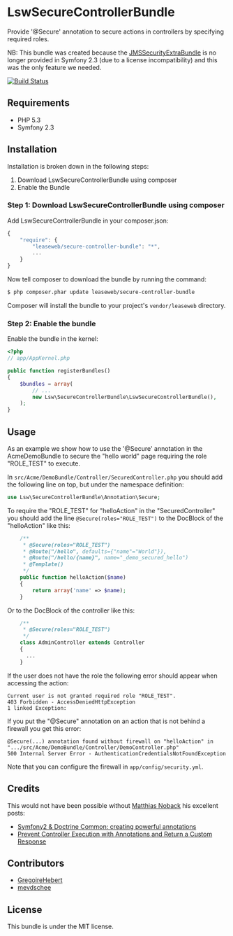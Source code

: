 LswSecureControllerBundle
==================

Provide '@Secure' annotation to secure actions in controllers by specifying required roles. 

NB: This bundle was created because the [JMSSecurityExtraBundle](https://github.com/schmittjoh/JMSSecurityExtraBundle) is no 
longer provided in Symfony 2.3 (due to a license incompatibility) and this was the only feature we needed.

[![Build Status](https://travis-ci.org/LeaseWeb/LswSecureControllerBundle.png?branch=master)](https://travis-ci.org/GregoireHebert/LswSecureControllerBundle)

## Requirements

* PHP 5.3
* Symfony 2.3

## Installation

Installation is broken down in the following steps:

1. Download LswSecureControllerBundle using composer
2. Enable the Bundle

### Step 1: Download LswSecureControllerBundle using composer

Add LswSecureControllerBundle in your composer.json:

```js
{
    "require": {
        "leaseweb/secure-controller-bundle": "*",
        ...
    }
}
```

Now tell composer to download the bundle by running the command:

``` bash
$ php composer.phar update leaseweb/secure-controller-bundle
```

Composer will install the bundle to your project's `vendor/leaseweb` directory.

### Step 2: Enable the bundle

Enable the bundle in the kernel:

``` php
<?php
// app/AppKernel.php

public function registerBundles()
{
    $bundles = array(
        // ...
        new Lsw\SecureControllerBundle\LswSecureControllerBundle(),
    );
}
```

## Usage

As an example we show how to use the '@Secure' annotation in the AcmeDemoBundle to secure the "hello world"
page requiring the role "ROLE_TEST" to execute.

In ```src/Acme/DemoBundle/Controller/SecuredController.php``` you should add the following line on 
top, but under the namespace definition:

``` php
use Lsw\SecureControllerBundle\Annotation\Secure;
```

To require the "ROLE_TEST" for "helloAction" in the "SecuredController" you should add the line
```@Secure(roles="ROLE_TEST")``` to the DocBlock of the "helloAction" like this: 

``` php
    /**
     * @Secure(roles="ROLE_TEST")
     * @Route("/hello", defaults={"name"="World"}),
     * @Route("/hello/{name}", name="_demo_secured_hello")
     * @Template()
     */
    public function helloAction($name)
    {
        return array('name' => $name);
    }
```

Or to the DocBlock of the controller like this: 

``` php
    /**
     * @Secure(roles="ROLE_TEST")
     */
    class AdminController extends Controller
    {
      ...
    }
```

If the user does not have the role the following error should appear when accessing the action:

```
Current user is not granted required role "ROLE_TEST".
403 Forbidden - AccessDeniedHttpException
1 linked Exception:
```

If you put the "@Secure" annotation on an action that is not behind a firewall you get this error:

```
@Secure(...) annotation found without firewall on "helloAction" in 
".../src/Acme/DemoBundle/Controller/DemoController.php"
500 Internal Server Error - AuthenticationCredentialsNotFoundException
```

Note that you can configure the firewall in ```app/config/security.yml```.

## Credits

This would not have been possible without [Matthias Noback](https://github.com/matthiasnoback) his excellent posts:

 - [Symfony2 & Doctrine Common: creating powerful annotations](http://php-and-symfony.matthiasnoback.nl/2011/12/symfony2-doctrine-common-creating-powerful-annotations/)
 - [Prevent Controller Execution with Annotations and Return a Custom Response](http://php-and-symfony.matthiasnoback.nl/2012/12/prevent-controller-execution-with-annotations-and-return-a-custom-response/)

## Contributors

 - [GregoireHebert](https://github.com/GregoireHebert)
 - [mevdschee](https://github.com/mevdschee)

## License

This bundle is under the MIT license.
